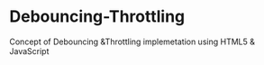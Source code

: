 # Debouncing-Throttling
Concept of Debouncing &amp;Throttling implemetation using HTML5 & JavaScript
